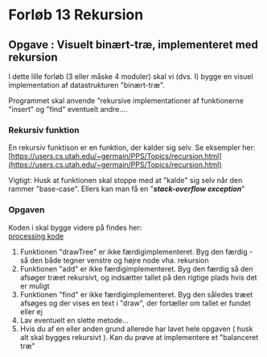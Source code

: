 # Forløb 13 Rekursion
## Opgave : Visuelt binært-træ, implementeret med rekursion

I dette lille forløb (3 eller måske 4 moduler) skal vi (dvs. I) bygge en visuel implementation af datastrukturen "binært-træ".

Programmet skal anvende "rekursive implementationer af funktionerne "insert" og "find" eventuelt andre....

### Rekursiv funktion

En rekursiv funktison er en funktion, der kalder sig selv.
Se eksempler her:  
[https://users.cs.utah.edu/~germain/PPS/Topics/recursion.html](https://users.cs.utah.edu/~germain/PPS/Topics/recursion.html)


Vigtigt: Husk at funktionen skal stoppe med at "kalde" sig selv når den rammer "base-case". Ellers kan man få en "***stack-overflow exception***"

### Opgaven

Koden i skal bygge videre på findes her:   
[processing kode](./BinaryVisual.md)

1. Funktionen "drawTree" er ikke færdigimplementeret. Byg den færdig - så den både tegner venstre og højre node vha. rekursion
2. Funktionen "add" er ikke færdigimplementeret. Byg den færdig så den afsøger træet rekursivt, og indsætter tallet på den rigtige plads hvis det er muligt
3. Funktionen "find" er ikke færdigimplementeret. Byg den således træet afsøges og der vises en text i "draw", der fortæller om tallet er fundet eller ej 
4. Lav eventuelt en slette metode...
5. Hvis du af en eller anden grund allerede har lavet hele opgaven ( husk alt skal bygges rekursivt ). Kan du prøve at implementere et "balanceret træ"